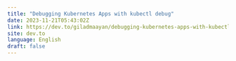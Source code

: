 ```yaml
---
title: "Debugging Kubernetes Apps with kubectl debug"
date: 2023-11-21T05:43:02Z
link: https://dev.to/giladmaayan/debugging-kubernetes-apps-with-kubectl-debug-3863?utm_medium=RSS&utm_source=news.12bit.vn
site: dev.to
language: English
draft: false
---
```

